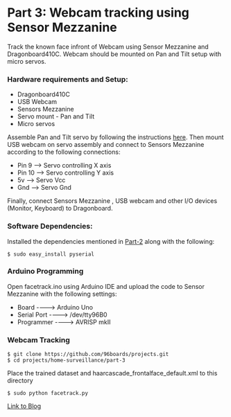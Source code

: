 # Part 3: Webcam tracking using Sensor Mezzanine

Track the known face infront of Webcam using Sensor Mezzanine and Dragonboard410C. Webcam should be
mounted on Pan and Tilt setup with micro servos.

### Hardware requirements and Setup:

* Dragonboard410C
* USB Webcam
* Sensors Mezzanine
* Servo mount - Pan and Tilt
* Micro servos

Assemble Pan and Tilt servo by following the instructions [here](https://learn.adafruit.com/mini-pan-tilt-kit-assembly/getting-started). Then mount USB webcam on servo assembly and connect to Sensors Mezzanine according to the following connections:

* Pin 9   —-> Servo controlling X axis
* Pin 10  —-> Servo controlling Y axis
* 5v      —-> Servo Vcc
* Gnd     —-> Servo Gnd

Finally, connect Sensors Mezzanine , USB webcam and other I/O devices (Monitor, Keyboard) to Dragonboard.

### Software Dependencies:
 
Installed the dependencies mentioned in [Part-2](../part-2) along with the following:

``` shell
$ sudo easy_install pyserial
```
### Arduino Programming

Open facetrack.ino using Arduino IDE and upload the code to Sensor Mezzanine with the following settings:

* Board 	       ----> Arduino Uno
* Serial Port    ----> /dev/tty96B0
* Programmer     ----> AVRISP mkII

### Webcam Tracking

``` shell
$ git clone https://github.com/96boards/projects.git
$ cd projects/home-surveillance/part-3
```
Place the trained dataset and haarcascade_frontalface_default.xml to this directory

```shell
$ sudo python facetrack.py
```

[Link to Blog](http://www.96boards.org/blog/part-3-home-surveillance-project-96boards/)

